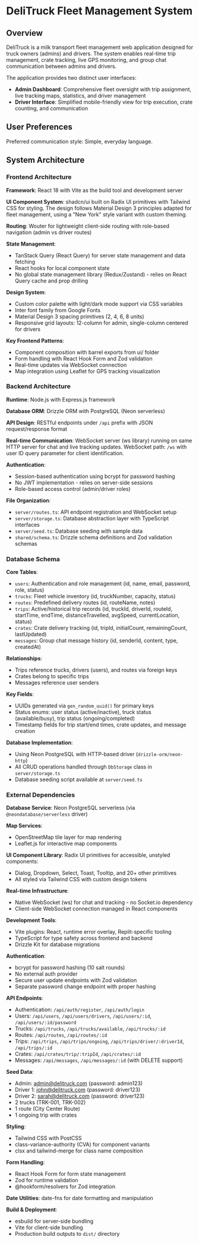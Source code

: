# DeliTruck Fleet Management System

## Overview

DeliTruck is a milk transport fleet management web application designed for truck owners (admins) and drivers. The system enables real-time trip management, crate tracking, live GPS monitoring, and group chat communication between admins and drivers.

The application provides two distinct user interfaces:
- **Admin Dashboard**: Comprehensive fleet oversight with trip assignment, live tracking maps, statistics, and driver management
- **Driver Interface**: Simplified mobile-friendly view for trip execution, crate counting, and communication

## User Preferences

Preferred communication style: Simple, everyday language.

## System Architecture

### Frontend Architecture

**Framework**: React 18 with Vite as the build tool and development server

**UI Component System**: shadcn/ui built on Radix UI primitives with Tailwind CSS for styling. The design follows Material Design 3 principles adapted for fleet management, using a "New York" style variant with custom theming.

**Routing**: Wouter for lightweight client-side routing with role-based navigation (admin vs driver routes)

**State Management**: 
- TanStack Query (React Query) for server state management and data fetching
- React hooks for local component state
- No global state management library (Redux/Zustand) - relies on React Query cache and prop drilling

**Design System**:
- Custom color palette with light/dark mode support via CSS variables
- Inter font family from Google Fonts
- Material Design 3 spacing primitives (2, 4, 6, 8 units)
- Responsive grid layouts: 12-column for admin, single-column centered for drivers

**Key Frontend Patterns**:
- Component composition with barrel exports from ui/ folder
- Form handling with React Hook Form and Zod validation
- Real-time updates via WebSocket connection
- Map integration using Leaflet for GPS tracking visualization

### Backend Architecture

**Runtime**: Node.js with Express.js framework

**Database ORM**: Drizzle ORM with PostgreSQL (Neon serverless)

**API Design**: RESTful endpoints under `/api` prefix with JSON request/response format

**Real-time Communication**: WebSocket server (ws library) running on same HTTP server for chat and live tracking updates. WebSocket path: `/ws` with user ID query parameter for client identification.

**Authentication**: 
- Session-based authentication using bcrypt for password hashing
- No JWT implementation - relies on server-side sessions
- Role-based access control (admin/driver roles)

**File Organization**:
- `server/routes.ts`: API endpoint registration and WebSocket setup
- `server/storage.ts`: Database abstraction layer with TypeScript interfaces
- `server/seed.ts`: Database seeding with sample data
- `shared/schema.ts`: Drizzle schema definitions and Zod validation schemas

### Database Schema

**Core Tables**:
- `users`: Authentication and role management (id, name, email, password, role, status)
- `trucks`: Fleet vehicle inventory (id, truckNumber, capacity, status)
- `routes`: Predefined delivery routes (id, routeName, notes)
- `trips`: Active/historical trip records (id, truckId, driverId, routeId, startTime, endTime, distanceTravelled, avgSpeed, currentLocation, status)
- `crates`: Crate delivery tracking (id, tripId, initialCount, remainingCount, lastUpdated)
- `messages`: Group chat message history (id, senderId, content, type, createdAt)

**Relationships**:
- Trips reference trucks, drivers (users), and routes via foreign keys
- Crates belong to specific trips
- Messages reference user senders

**Key Fields**:
- UUIDs generated via `gen_random_uuid()` for primary keys
- Status enums: user status (active/inactive), truck status (available/busy), trip status (ongoing/completed)
- Timestamp fields for trip start/end times, crate updates, and message creation

**Database Implementation**:
- Using Neon PostgreSQL with HTTP-based driver (`drizzle-orm/neon-http`)
- All CRUD operations handled through `DbStorage` class in `server/storage.ts`
- Database seeding script available at `server/seed.ts`

### External Dependencies

**Database Service**: Neon PostgreSQL serverless (via `@neondatabase/serverless` driver)

**Map Services**: 
- OpenStreetMap tile layer for map rendering
- Leaflet.js for interactive map components

**UI Component Library**: Radix UI primitives for accessible, unstyled components:
- Dialog, Dropdown, Select, Toast, Tooltip, and 20+ other primitives
- All styled via Tailwind CSS with custom design tokens

**Real-time Infrastructure**: 
- Native WebSocket (ws) for chat and tracking - no Socket.io dependency
- Client-side WebSocket connection managed in React components

**Development Tools**:
- Vite plugins: React, runtime error overlay, Replit-specific tooling
- TypeScript for type safety across frontend and backend
- Drizzle Kit for database migrations

**Authentication**: 
- bcrypt for password hashing (10 salt rounds)
- No external auth provider
- Secure user update endpoints with Zod validation
- Separate password change endpoint with proper hashing

**API Endpoints**:
- Authentication: `/api/auth/register`, `/api/auth/login`
- Users: `/api/users`, `/api/users/drivers`, `/api/users/:id`, `/api/users/:id/password`
- Trucks: `/api/trucks`, `/api/trucks/available`, `/api/trucks/:id`
- Routes: `/api/routes`, `/api/routes/:id`
- Trips: `/api/trips`, `/api/trips/ongoing`, `/api/trips/driver/:driverId`, `/api/trips/:id`
- Crates: `/api/crates/trip/:tripId`, `/api/crates/:id`
- Messages: `/api/messages`, `/api/messages/:id` (with DELETE support)

**Seed Data**:
- Admin: admin@delitruck.com (password: admin123)
- Driver 1: john@delitruck.com (password: driver123)
- Driver 2: sarah@delitruck.com (password: driver123)
- 2 trucks (TRK-001, TRK-002)
- 1 route (City Center Route)
- 1 ongoing trip with crates

**Styling**: 
- Tailwind CSS with PostCSS
- class-variance-authority (CVA) for component variants
- clsx and tailwind-merge for class name composition

**Form Handling**:
- React Hook Form for form state management
- Zod for runtime validation
- @hookform/resolvers for Zod integration

**Date Utilities**: date-fns for date formatting and manipulation

**Build & Deployment**:
- esbuild for server-side bundling
- Vite for client-side bundling
- Production build outputs to `dist/` directory